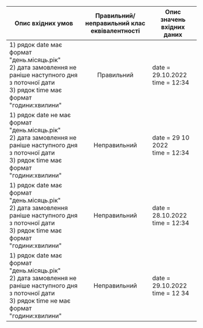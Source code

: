 |Опис вхідних умов|Правильний/неправильний клас еквівалентності|Опис значень вхідних даних|
|-|:-:|-|
|1) рядок date має формат "день.місяць.рік"<br>2) дата замовлення не раніше наступного дня з поточної дати<br>3) рядок time має формат "години:хвилини"|Правильний|date = 29.10.2022<br>time = 12:34|
|1) рядок date не має формат "день.місяць.рік"<br>2) дата замовлення не раніше наступного дня з поточної дати<br>3) рядок time має формат "години:хвилини"|Неправильний|date = 29 10 2022<br>time = 12:34|
|1) рядок date має формат "день.місяць.рік"<br>2) дата замовлення раніше наступного дня з поточної дати<br>3) рядок time має формат "години:хвилини"|Неправильний|date = 28.10.2022<br>time = 12:34|
|1) рядок date має формат "день.місяць.рік"<br>2) дата замовлення не раніше наступного дня з поточної дати<br>3) рядок time не має формат "години:хвилини"|Неправильний|date = 29.10.2022<br>time = 12 34|
